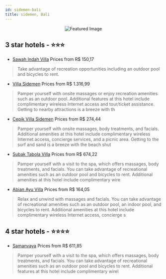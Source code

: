 ```yaml
---
id: sidemen-bali
title: sidemen, Bali
---
```


<center><img src="https://i.travelapi.com/hotels/9000000/8840000/8835900/8835864/49f5514d_z.jpg" alt="Featured Image" /></center>


##  3 star hotels - ⭐️⭐️⭐️

-    [Sawah Indah Villa](https://us.hurb.com/hotels/sidemen/sawah-indah-villa-JNP-JP134916?cmp=18055) Prices from R$ 150,17
   > Take advantage of recreation opportunities including an outdoor pool and bicycles to rent.
-    [Villa Sidemen](https://us.hurb.com/hotels/sidemen/villa-sidemen-JNP-JP896950?cmp=18055) Prices from R$ 1.316,99
   > Pamper yourself with onsite massages or enjoy recreation amenities such as an outdoor pool. Additional features at this hotel include complimentary wireless Internet access and tour/ticket assistance. Getting to nearby attractions is a breeze with th
-    [Cepik Villa Sidemen](https://us.hurb.com/hotels/sidemen/cepik-villa-sidemen-JNP-JP102736?cmp=18055) Prices from R$ 274,44
   > Pamper yourself with onsite massages, body treatments, and facials. Additional amenities at this hotel include complimentary wireless Internet access, concierge services, and a picnic area. Getting to the surf and sand is a breeze with the beach shut
-    [Subak Tabola Villa](https://us.hurb.com/hotels/sidemen/subak-tabola-villa-JNP-JP770696?cmp=18055) Prices from R$ 674,22
   > Pamper yourself with a visit to the spa, which offers massages, body treatments, and facials. You can take advantage of recreational amenities such as an outdoor pool and bicycles to rent. Additional amenities at this hotel include complimentary wire
-    [Abian Ayu Villa](https://us.hurb.com/hotels/sidemen/abian-ayu-villa-JNP-JP356079?cmp=18055) Prices from R$ 164,05
   > Relax and unwind with massages and facials. You can take advantage of recreational amenities such as an outdoor pool, an indoor pool, and bicycles to rent. Additional amenities at this hotel include complimentary wireless Internet access, concierge s

##  4 star hotels - ⭐️⭐️⭐️⭐️

-    [Samanvaya](https://us.hurb.com/hotels/sidemen/samanvaya-JNP-JP868978?cmp=18055) Prices from R$ 611,85
   > Pamper yourself with a visit to the spa, which offers massages, body treatments, and facials. You can take advantage of recreational amenities such as an outdoor pool and bicycles to rent. Additional features at this hotel include complimentary wirel
